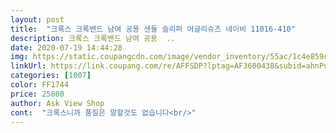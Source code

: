 ```yaml
---
layout: post 
title:  "크록스 크록밴드 남여 공용 샌들 슬리퍼 어글리슈즈 네이비 11016-410" 
description: 크록스 크록밴드 남여 공용  ..
date: 2020-07-19 14:44:28 
img: https://static.coupangcdn.com/image/vendor_inventory/55ac/1c4e859c8a648075b9a1de3a0a251f5df3b221268e7fb98f1b9737237a7c.jpg 
linkUrl: https://link.coupang.com/re/AFFSDP?lptag=AF3600438&subid=ahnPublicAsk&pageKey=1337527790&itemId=2363875599&vendorItemId=71015262597&traceid=V0-113-d67f9489c85d91b5 
categories: [1007] 
color: FF1744 
price: 25800 
author: Ask View Shop 
cont:  "크록스니까 품질은 말할것도 없습니다<br/>" 
---
```

